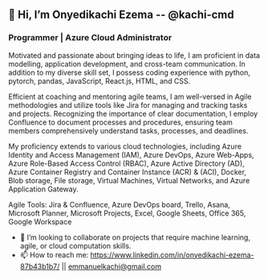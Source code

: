 
## 👋 Hi, I’m Onyedikachi Ezema -- @kachi-cmd 
### Programmer | Azure Cloud Administrator  

Motivated and passionate about bringing ideas to life, I am proficient in data modelling, application development, and cross-team communication. In addition to my diverse skill set, I possess coding experience with python, pytorch, pandas, JavaScript, React.js, HTML, and CSS.

Efficient at coaching and mentoring agile teams, I am well-versed in Agile methodologies and utilize tools like Jira for managing and tracking tasks and projects. Recognizing the importance of clear documentation, I employ Confluence to document processes and procedures, ensuring team members comprehensively understand tasks, processes, and deadlines.

My proficiency extends to various cloud technologies, including Azure Identity and Access Management (IAM), Azure DevOps, Azure Web-Apps, Azure Role-Based Access Control (RBAC), Azure Active Directory (AD), Azure Container Registry and Container Instance (ACR) & (ACI), Docker, Blob storage, File storage, Virtual Machines, Virtual Networks, and Azure Application Gateway.

Agile Tools: Jira & Confluence, Azure DevOps board, Trello, Asana, Microsoft Planner, Microsoft Projects, Excel, Google Sheets, Office 365, Google Workspace

<!-- 
- 👨‍💼 Portfolio project details here: https://github.com/kachi-cmd/Project-Management-Portfolio/blob/main/README.md
-->
- 💞️ I’m looking to collaborate on projects that require machine learning, agile, or cloud computation skills.
- 📫 How to reach me: https://www.linkedin.com/in/onyedikachi-ezema-87b43b1b7/   ||  emmanuelkachi@gmail.com

<!--
- 👀 I’m interested in Frontend with React.js, Cloud with Azure, Agile Project management and Scrum.
- 🌱 I’m currently learning Google | Coursera Agile Project Management, Epic React by Kent C.
-->
<!---
kachi-cmd/kachi-cmd is a ✨ special ✨ repository because its `README.md` (this file) appears on your GitHub profile.
You can click the Preview link to take a look at your changes.
--->
